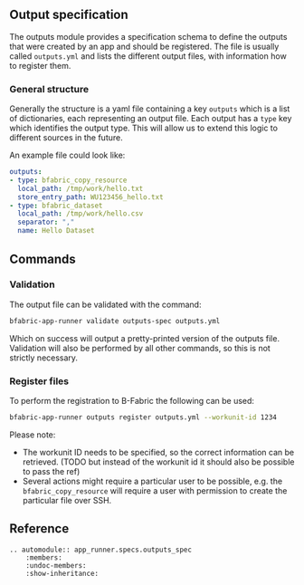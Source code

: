 ## Output specification

The outputs module provides a specification schema to define the outputs that were created by an app and should be registered.
The file is usually called `outputs.yml` and lists the different output files, with information how to register them.

### General structure

Generally the structure is a yaml file containing a key `outputs` which is a list of dictionaries, each representing an
output file.
Each output has a `type` key which identifies the output type.
This will allow us to extend this logic to different sources in the future.

An example file could look like:

```yaml
outputs:
- type: bfabric_copy_resource
  local_path: /tmp/work/hello.txt
  store_entry_path: WU123456_hello.txt
- type: bfabric_dataset
  local_path: /tmp/work/hello.csv
  separator: ","
  name: Hello Dataset
```

## Commands

### Validation

The output file can be validated with the command:

```bash
bfabric-app-runner validate outputs-spec outputs.yml
```

Which on success will output a pretty-printed version of the outputs file.
Validation will also be performed by all other commands, so this is not strictly necessary.

### Register files

To perform the registration to B-Fabric the following can be used:

```bash
bfabric-app-runner outputs register outputs.yml --workunit-id 1234
```

Please note:

- The workunit ID needs to be specified, so the correct information can be retrieved. (TODO but instead of the workunit id it should also be possible to pass the ref)
- Several actions might require a particular user to be possible, e.g. the `bfabric_copy_resource` will require a user
    with permission to create the particular file over SSH.

## Reference

```{eval-rst}
.. automodule:: app_runner.specs.outputs_spec
    :members:
    :undoc-members:
    :show-inheritance:
```
